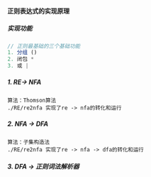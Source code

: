 #### 正则表达式的实现原理

##### 实现功能
```js
// 正则最基础的三个基础功能
1. 分组 ()
2. 闭包 *
3. 或 |
```

##### 1. RE-> NFA
```
算法：Thomson算法
./RE/re2nfa 实现了re -> nfa的转化和运行
```

##### 2. NFA -> DFA
```
算法：子集构造法
./RE/re2nfa 实现了re -> nfa -> dfa的转化和运行
```

##### 3. DFA -> 正则词法解析器